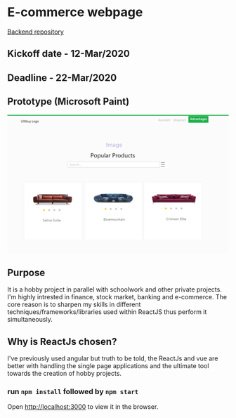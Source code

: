 # E-commerce webpage
[Backend repository](https://github.com/knoxgon/e-commerce-project-backend)

## Kickoff date - 12-Mar/2020

## Deadline - 22-Mar/2020

## Prototype (Microsoft Paint)
![Proto](https://github.com/knoxgon/e-commerce-project/blob/master/ecomm-prototype.png)


## Purpose

It is a hobby project in parallel with schoolwork and other private projects. I'm highly intrested in finance, stock market, banking and e-commerce. The core reason is to sharpen my skills in different techniques/frameworks/libraries used within ReactJS thus perform it simultaneously.

## Why is ReactJs chosen?

I've previously used angular but truth to be told, the ReactJs and vue are better with handling the single page applications and the ultimate tool towards the creation of hobby projects.

### run `npm install` followed by `npm start`

Open [http://localhost:3000](http://localhost:3000) to view it in the browser.
